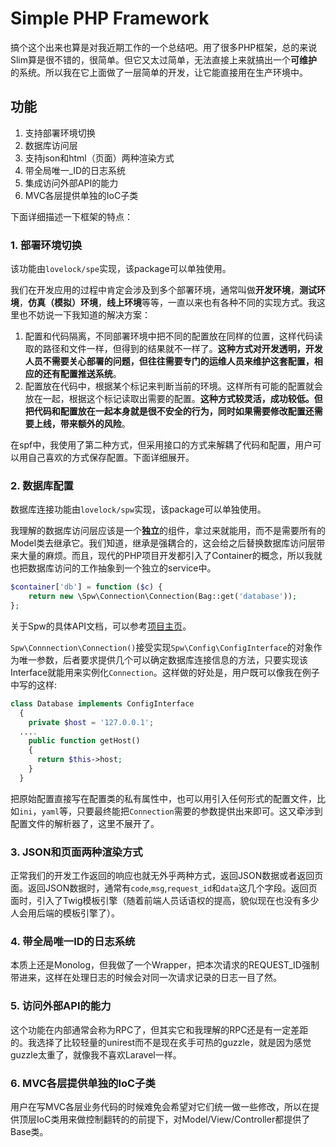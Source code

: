 # Simple PHP Framework
搞个这个出来也算是对我近期工作的一个总结吧。用了很多PHP框架，总的来说Slim算是很不错的，很简单。但它又太过简单，无法直接上来就搞出一个**可维护**的系统。所以我在它上面做了一层简单的开发，让它能直接用在生产环境中。

## 功能

1. 支持部署环境切换
2. 数据库访问层
3. 支持json和html（页面）两种渲染方式
4. 带全局唯一_ID的日志系统
5. 集成访问外部API的能力
6. MVC各层提供单独的IoC子类

下面详细描述一下框架的特点：

###  1. 部署环境切换

该功能由`lovelock/spe`实现，该package可以单独使用。

我们在开发应用的过程中肯定会涉及到多个部署环境，通常叫做**开发环境**，**测试环境**，**仿真（模拟）环境**，**线上环境**等等，一直以来也有各种不同的实现方式。我这里也不妨说一下我知道的解决方案：

1. 配置和代码隔离，不同部署环境中把不同的配置放在同样的位置，这样代码读取的路径和文件一样，但得到的结果就不一样了。**这种方式对开发透明，开发人员不需要关心部署的问题，但往往需要专门的运维人员来维护这套配置，相应的还有配置推送系统**。
2. 配置放在代码中，根据某个标记来判断当前的环境。这样所有可能的配置就会放在一起，根据这个标记读取出需要的配置。**这种方式较灵活，成功较低。但把代码和配置放在一起本身就是很不安全的行为，同时如果需要修改配置还需要上线，带来额外的风险**。

在spf中，我使用了第二种方式，但采用接口的方式来解耦了代码和配置，用户可以用自己喜欢的方式保存配置。下面详细展开。

### 2. 数据库配置

数据库连接功能由`lovelock/spw`实现，该package可以单独使用。

我理解的数据库访问层应该是一个**独立**的组件，拿过来就能用，而不是需要所有的Model类去继承它。我们知道，继承是强耦合的，这会给之后替换数据库访问层带来大量的麻烦。而且，现代的PHP项目开发都引入了Container的概念，所以我就也把数据库访问的工作抽象到一个独立的service中。

```php
$container['db'] = function ($c) {
    return new \Spw\Connection\Connection(Bag::get('database'));
};
```

关于Spw的具体API文档，可以参考[项目主页](https://github.com/lovelock/Spw)。

`Spw\Connnection\Connection()`接受实现`Spw\Config\ConfigInterface`的对象作为唯一参数，后者要求提供几个可以确定数据库连接信息的方法，只要实现该Interface就能用来实例化`Connection`。这样做的好处是，用户既可以像我在例子中写的这样:

```php
class Database implements ConfigInterface
  {
    private $host = '127.0.0.1';
  ....
    public function getHost()
    {
      return $this->host;
    }
  }
```

把原始配置直接写在配置类的私有属性中，也可以用引入任何形式的配置文件，比如`ini`，`yaml`等，只要最终能把`Connection`需要的参数提供出来即可。这又牵涉到配置文件的解析器了，这里不展开了。

### 3. JSON和页面两种渲染方式

正常我们的开发工作返回的响应也就无外乎两种方式，返回JSON数据或者返回页面。返回JSON数据时，通常有`code`,`msg`,`request_id`和`data`这几个字段。返回页面时，引入了Twig模板引擎（随着前端人员话语权的提高，貌似现在也没有多少人会用后端的模板引擎了）。

### 4. 带全局唯一ID的日志系统

本质上还是Monolog，但我做了一个Wrapper，把本次请求的REQUEST_ID强制带进来，这样在处理日志的时候会对同一次请求记录的日志一目了然。

### 5. 访问外部API的能力

这个功能在内部通常会称为RPC了，但其实它和我理解的RPC还是有一定差距的。我选择了比较轻量的unirest而不是现在炙手可热的guzzle，就是因为感觉guzzle太重了，就像我不喜欢Laravel一样。

### 6. MVC各层提供单独的IoC子类

用户在写MVC各层业务代码的时候难免会希望对它们统一做一些修改，所以在提供顶层IoC类用来做控制翻转的的前提下，对Model/View/Controller都提供了Base类。